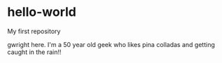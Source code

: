 # hello-world

My first repository

gwright here. I'm a 50 year old geek who likes pina colladas and getting caught in the rain!!
